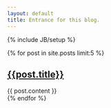 ```yaml
---
layout: default
title: Entrance for this blog.
---
```

{% include JB/setup %}

<div id="content">
    <div class="text-post posts">
        {% for post in site.posts limit:5 %}
                <h2><a class="post_title" href="{{ post.url }}">{{post.title}}</a></h2>
                <div class="caption rich-content">
                        {{ post.content }}
                </div>
        {% endfor %}
    </div>
</div>

